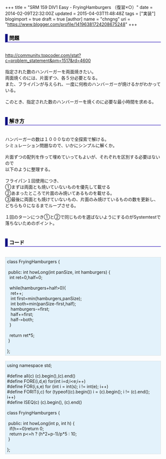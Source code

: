 +++
title = "SRM 159 DIV1 Easy - FryingHamburgers （復習×○）"
date = 2014-02-09T22:32:00Z
updated = 2015-04-03T11:48:48Z
tags = ["実装"]
blogimport = true
draft = true
[author]
	name = "chngng"
	uri = "https://www.blogger.com/profile/14196381724208675248"
+++

<div dir="ltr" style="text-align: left;" trbidi="on"><h3 style="border-bottom: 2px solid slateblue; border-left: 8px solid navy; color: black; padding: 0px 0px 1px 5px;">問題 </h3><br /><a href="http://community.topcoder.com/stat?c=problem_statement&amp;pm=1517&amp;rd=4600" target="_blank">http://community.topcoder.com/stat?c=problem_statement&amp;pm=1517&amp;rd=4600</a><br /><br />指定された数のハンバーガーを両面焼きたい。<br />両面焼くのには、片面ずつ、各５分必要となる。<br />また、フライパンが与えられ、一度に何枚のハンバーガーが焼けるかがわかっている。<br /><br />このとき、指定された数のハンバーガーを焼くのに必要な最小時間を求める。<br /><br /><h3 style="border-bottom: 2px solid slateblue; border-left: 8px solid navy; color: black; padding: 0px 0px 1px 5px;">解き方 </h3><br />ハンバーガーの数は１０００なので全探索で解ける。<br />シミュレーション問題なので、いかにシンプルに解くか。<br /><br />片面ずつの配列を作って埋めていってもよいが、それぞれを区別する必要はないので<br />以下のように整理する。<br /><br />フライパン１回使用につき、<br />①まずは両面とも焼いていないものを優先して載せる<br />②あまったところで片面のみ焼いてあるものを載せる。<br />③最後に両面とも焼けていないもの、片面のみ焼けているものの数を更新し、どちらも０になるまでループさせる。<br /><br />１回のターンにつき①と②で同じものを選ばないようにするのがSystemtestで落ちないためのポイント。<br /><br /><h3 style="border-bottom: 2px solid slateblue; border-left: 8px solid navy; color: black; padding: 0px 0px 1px 5px;">コード </h3><br /><div style="background-color: #e3f2fb; border: 1px dotted #CCCCCC; padding: 5px;">class FryingHamburgers {<br /><br /><span class="Apple-tab-span" style="white-space: pre;"> </span>public: int howLong(int panSize, int hamburgers) {<br /><span class="Apple-tab-span" style="white-space: pre;">  </span>int ret=0,half=0;<br /><br /><span class="Apple-tab-span" style="white-space: pre;">  </span>while(hamburgers+half&gt;0){<br /><span class="Apple-tab-span" style="white-space: pre;">   </span>ret++;<br /><span class="Apple-tab-span" style="white-space: pre;">   </span>int first=min(hamburgers,panSize);<br /><span class="Apple-tab-span" style="white-space: pre;">   </span>int both=min(panSize-first,half);<br /><span class="Apple-tab-span" style="white-space: pre;">   </span>hamburgers-=first;<br /><span class="Apple-tab-span" style="white-space: pre;">   </span>half+=first;<br /><span class="Apple-tab-span" style="white-space: pre;">   </span>half-=both;<br /><span class="Apple-tab-span" style="white-space: pre;">  </span>}<br /><br /><span class="Apple-tab-span" style="white-space: pre;">  </span>return ret*5;<br /><span class="Apple-tab-span" style="white-space: pre;"> </span>}<br /><br />};</div><br /><div style="background-color: #e3f2fb; border: 1px dotted #CCCCCC; padding: 5px;">using namespace std;<br /><br />#define all(c) (c).begin(),(c).end()<br />#define FORE(i,d,e) for(int i=d;i&lt;e;i++)<br />#define FOR(i,s,e) for (int i = int(s); i != int(e); i++)<br />#define FORIT(i,c) for (typeof((c).begin()) i = (c).begin(); i != (c).end(); i++)<br />#define ISEQ(c) (c).begin(), (c).end()<br /><br />class FryingHamburgers {<br /><br /><span class="Apple-tab-span" style="white-space: pre;"> </span>public: int howLong(int p, int h) {<br /><span class="Apple-tab-span" style="white-space: pre;">  </span>if(h==0)return 0;<br /><span class="Apple-tab-span" style="white-space: pre;">  </span>return p&lt;=h ? (h*2+p-1)/p*5 : 10;<br /><span class="Apple-tab-span" style="white-space: pre;"> </span>}<br /><br />};</div></div>
